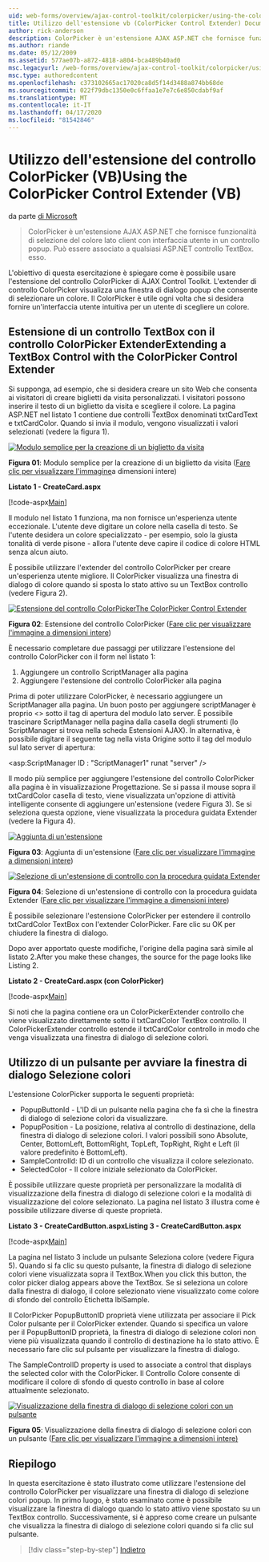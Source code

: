 ```yaml
---
uid: web-forms/overview/ajax-control-toolkit/colorpicker/using-the-colorpicker-control-extender-vb
title: Utilizzo dell'estensione vb (ColorPicker Control Extender) Documenti Microsoft
author: rick-anderson
description: ColorPicker è un'estensione AJAX ASP.NET che fornisce funzionalità di selezione del colore lato client con interfaccia utente in un controllo popup. Può essere collegato a qualsiasi ASP.NET...
ms.author: riande
ms.date: 05/12/2009
ms.assetid: 577ae07b-a872-4818-a804-bca489b40ad0
msc.legacyurl: /web-forms/overview/ajax-control-toolkit/colorpicker/using-the-colorpicker-control-extender-vb
msc.type: authoredcontent
ms.openlocfilehash: c373102665ac17020ca8d5f14d3488a874bb68de
ms.sourcegitcommit: 022f79dbc1350e0c6ffaa1e7e7c6e850cdabf9af
ms.translationtype: MT
ms.contentlocale: it-IT
ms.lasthandoff: 04/17/2020
ms.locfileid: "81542846"
---
```

# <a name="using-the-colorpicker-control-extender-vb"></a>Utilizzo dell'estensione del controllo ColorPicker (VB)Using the ColorPicker Control Extender (VB)

da parte [di Microsoft](https://github.com/microsoft)

> ColorPicker è un'estensione AJAX ASP.NET che fornisce funzionalità di selezione del colore lato client con interfaccia utente in un controllo popup. Può essere associato a qualsiasi ASP.NET controllo TextBox. esso.

L'obiettivo di questa esercitazione è spiegare come è possibile usare l'estensione del controllo ColorPicker di AJAX Control Toolkit. L'extender di controllo ColorPicker visualizza una finestra di dialogo popup che consente di selezionare un colore. Il ColorPicker è utile ogni volta che si desidera fornire un'interfaccia utente intuitiva per un utente di scegliere un colore.

## <a name="extending-a-textbox-control-with-the-colorpicker-control-extender"></a>Estensione di un controllo TextBox con il controllo ColorPicker ExtenderExtending a TextBox Control with the ColorPicker Control Extender

Si supponga, ad esempio, che si desidera creare un sito Web che consenta ai visitatori di creare biglietti da visita personalizzati. I visitatori possono inserire il testo di un biglietto da visita e scegliere il colore. La pagina ASP.NET nel listato 1 contiene due controlli TextBox denominati txtCardText e txtCardColor. Quando si invia il modulo, vengono visualizzati i valori selezionati (vedere la figura 1).

[![Modulo semplice per la creazione di un biglietto da visita](using-the-colorpicker-control-extender-vb/_static/image1.jpg)](using-the-colorpicker-control-extender-vb/_static/image1.png)

**Figura 01**: Modulo semplice per la creazione di un biglietto da visita ([Fare clic per visualizzare l'immagine](using-the-colorpicker-control-extender-vb/_static/image2.png)a dimensioni intere)

**Listato 1 - CreateCard.aspx**

[!code-aspx[Main](using-the-colorpicker-control-extender-vb/samples/sample1.aspx)]

Il modulo nel listato 1 funziona, ma non fornisce un'esperienza utente eccezionale. L'utente deve digitare un colore nella casella di testo. Se l'utente desidera un colore specializzato - per esempio, solo la giusta tonalità di verde pisone - allora l'utente deve capire il codice di colore HTML senza alcun aiuto.

È possibile utilizzare l'extender del controllo ColorPicker per creare un'esperienza utente migliore. Il ColorPicker visualizza una finestra di dialogo di colore quando si sposta lo stato attivo su un TextBox controllo (vedere Figura 2).

[![Estensione del controllo ColorPickerThe ColorPicker Control Extender](using-the-colorpicker-control-extender-vb/_static/image2.jpg)](using-the-colorpicker-control-extender-vb/_static/image3.png)

**Figura 02**: Estensione del controllo ColorPicker ([Fare clic per visualizzare l'immagine a dimensioni intere](using-the-colorpicker-control-extender-vb/_static/image4.png))

È necessario completare due passaggi per utilizzare l'estensione del controllo ColorPicker con il form nel listato 1:

1. Aggiungere un controllo ScriptManager alla pagina
2. Aggiungere l'estensione del controllo ColorPicker alla pagina

Prima di poter utilizzare ColorPicker, è necessario aggiungere un ScriptManager alla pagina. Un buon posto per aggiungere scriptManager è proprio &lt;&gt; sotto il tag di apertura del modulo lato server. È possibile trascinare ScriptManager nella pagina dalla casella degli strumenti (lo ScriptManager si trova nella scheda Estensioni AJAX). In alternativa, è possibile digitare il seguente tag nella vista Origine sotto il tag del modulo sul lato server di apertura:

&lt;asp:ScriptManager ID : "ScriptManager1" runat "server" /&gt;

Il modo più semplice per aggiungere l'estensione del controllo ColorPicker alla pagina è in visualizzazione Progettazione. Se si passa il mouse sopra il txtCardColor casella di testo, viene visualizzata un'opzione di attività intelligente consente di aggiungere un'estensione (vedere Figura 3). Se si seleziona questa opzione, viene visualizzata la procedura guidata Extender (vedere la Figura 4).

[![Aggiunta di un'estensione](using-the-colorpicker-control-extender-vb/_static/image3.jpg)](using-the-colorpicker-control-extender-vb/_static/image5.png)

**Figura 03**: Aggiunta di un'estensione ([Fare clic per visualizzare l'immagine a dimensioni intere](using-the-colorpicker-control-extender-vb/_static/image6.png))

[![Selezione di un'estensione di controllo con la procedura guidata Extender](using-the-colorpicker-control-extender-vb/_static/image4.jpg)](using-the-colorpicker-control-extender-vb/_static/image7.png)

**Figura 04**: Selezione di un'estensione di controllo con la procedura guidata Extender ([Fare clic per visualizzare l'immagine a dimensioni intere](using-the-colorpicker-control-extender-vb/_static/image8.png))

È possibile selezionare l'estensione ColorPicker per estendere il controllo txtCardColor TextBox con l'extender ColorPicker. Fare clic su OK per chiudere la finestra di dialogo.

Dopo aver apportato queste modifiche, l'origine della pagina sarà simile al listato 2.After you make these changes, the source for the page looks like Listing 2.

**Listato 2 - CreateCard.aspx (con ColorPicker)**

[!code-aspx[Main](using-the-colorpicker-control-extender-vb/samples/sample2.aspx)]

Si noti che la pagina contiene ora un ColorPickerExtender controllo che viene visualizzato direttamente sotto il txtCardColor TextBox controllo. Il ColorPickerExtender controllo estende il txtCardColor controllo in modo che venga visualizzata una finestra di dialogo di selezione colori.

## <a name="using-a-button-to-launch-the-color-picker-dialog"></a>Utilizzo di un pulsante per avviare la finestra di dialogo Selezione colori

L'estensione ColorPicker supporta le seguenti proprietà:

- PopupButtonId - L'ID di un pulsante nella pagina che fa sì che la finestra di dialogo di selezione colori da visualizzare.
- PopupPosition - La posizione, relativa al controllo di destinazione, della finestra di dialogo di selezione colori. I valori possibili sono Absolute, Center, BottomLeft, BottomRight, TopLeft, TopRight, Right e Left (il valore predefinito è BottomLeft).
- SampleControlId: ID di un controllo che visualizza il colore selezionato.
- SelectedColor - Il colore iniziale selezionato da ColorPicker.

È possibile utilizzare queste proprietà per personalizzare la modalità di visualizzazione della finestra di dialogo di selezione colori e la modalità di visualizzazione del colore selezionato. La pagina nel listato 3 illustra come è possibile utilizzare diverse di queste proprietà.

**Listato 3 - CreateCardButton.aspxListing 3 - CreateCardButton.aspx**

[!code-aspx[Main](using-the-colorpicker-control-extender-vb/samples/sample3.aspx)]

La pagina nel listato 3 include un pulsante Seleziona colore (vedere Figura 5). Quando si fa clic su questo pulsante, la finestra di dialogo di selezione colori viene visualizzata sopra il TextBox.When you click this button, the color picker dialog appears above the TextBox. Se si seleziona un colore dalla finestra di dialogo, il colore selezionato viene visualizzato come colore di sfondo del controllo Etichetta lblSample.

Il ColorPicker PopupButtonID proprietà viene utilizzata per associare il Pick Color pulsante per il ColorPicker extender. Quando si specifica un valore per il PopupButtonID proprietà, la finestra di dialogo di selezione colori non viene più visualizzata quando il controllo di destinazione ha lo stato attivo. È necessario fare clic sul pulsante per visualizzare la finestra di dialogo.

The SampleControlID property is used to associate a control that displays the selected color with the ColorPicker. Il Controllo Colore consente di modificare il colore di sfondo di questo controllo in base al colore attualmente selezionato.

[![Visualizzazione della finestra di dialogo di selezione colori con un pulsante](using-the-colorpicker-control-extender-vb/_static/image5.jpg)](using-the-colorpicker-control-extender-vb/_static/image9.png)

**Figura 05**: Visualizzazione della finestra di dialogo di selezione colori con un pulsante ([Fare clic per visualizzare l'immagine a dimensioni intere)](using-the-colorpicker-control-extender-vb/_static/image10.png)

## <a name="summary"></a>Riepilogo

In questa esercitazione è stato illustrato come utilizzare l'estensione del controllo ColorPicker per visualizzare una finestra di dialogo di selezione colori popup. In primo luogo, è stato esaminato come è possibile visualizzare la finestra di dialogo quando lo stato attivo viene spostato su un TextBox controllo. Successivamente, si è appreso come creare un pulsante che visualizza la finestra di dialogo di selezione colori quando si fa clic sul pulsante.

> [!div class="step-by-step"]
> [Indietro](using-the-colorpicker-control-extender-cs.md)

